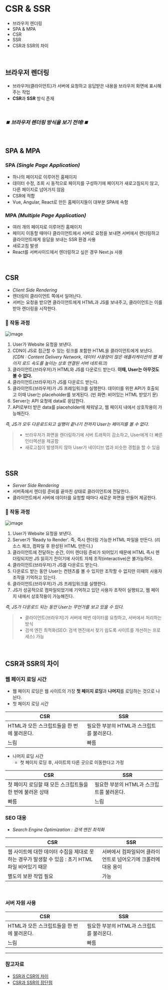 # CSR & SSR
- 브라우저 렌더링
- SPA & MPA
- CSR
- SSR
- CSR과 SSR의 차이


<br>

## 브라우저 렌더링
- 브라우저(클라이언트)가 서버에 요청하고 응답받은 내용을 브라우저 화면에 표시해주는 작업
- **CSR**과 **SSR** 방식 존재

<br>

### *⏹️ 브라우저 렌더링 방식을 보기 전에!⏹️*
<br>


## SPA & MPA
### SPA *(Single Page Application)*
- 하나의 페이지로 이루어진 홈페이지
- 데이터 수정, 조회 시 동적으로 페이지를 구성하기에 페이지가 새로고침되지 않고, 다른 페이지로 넘어가지 않음
- CSR에 적합
- Vue, Angular, React로 만든 홈페이지들이 대부분 SPA에 속함


### MPA *(Multiple Page Application)*
- 여러 개의 페이지로 이루어진 홈페이지
- 페이지 이동할 때마다 클라이언트에서 서버로 요청을 보내면 서버에서 렌더링하고 클라이언트에게 응답을 보내는 SSR 환경 사용
- 새로고침 발생
- React를 서버사이드에서 렌더링하고 싶은 경우 Next.js 사용

<br>

## CSR
- _Client Side Rendering_
- 렌더링이 클라이언트 쪽에서 일어난다.
- 서버는 요청을 받으면 클라이언트에게 HTML과 JS를 보내주고, 클라이언트는 이를 받아 렌더링을 시작한다.

### 🔄 작동 과정
![image](https://github.com/SeoYeonBae/CS_study/assets/63505110/91e57bf5-95fe-4fc8-b43f-fb2765eb36ef)
1. User가 Website 요청을 보낸다.
2. CDN이 JS로 접근할 수 있는 링크를 포함한 HTML을 클라이언트에게 보낸다. *(CDN : Content Delivery Network, 데이터 사용량이 많은 애플리케이션의 웹 페이지 로드 속도를 높이는 상호 연결된 서버 네트워크)*
3. 클라이언트(브라우저)가 HTML와 JS를 다운로드 받는다. **이때, User는 아무것도 볼 수 없다.**
4. 클라이언트(브라우저)가 JS를 다운로드 받는다.
5. 클라이언트(브라우저)가 JS 프레임워크를 실행한다. 데이터를 위한 API가 호출되고 이때 User는 placeholder를 보게된다. (빈 화면: 비어있는 HTML 받았기 문)
6. Server는 API 요청에 data로 응답한다.
7. API로부터 받은 data를 placeholder에 채워넣고, 웹 페이지 내에서 상호작용이 가능해진다.

*즉, JS가 모두 다운로드되고 실행이 끝나기 전까지 User는 페이지를 볼 수 없다.*
> - 브라우저가 화면을 렌더링하기에 서버 트래픽이 감소하고, User에게 더 빠른 인터렉션을 제공함
> - 새로고침이 발생하지 않아 User가 네이티브 앱과 비슷한 경험을 할 수 있음
<br>

## SSR

- _Server Side Rendering_
- 서버족에서 렌더링 준비를 끝마친 상태로 클라이언트에 전달한다.
- 클라이언트에서 서버에 데이터를 요청할 때마다 새로운 화면을 만들어 제공한다.

### 🔄 작동 과정
![image](https://github.com/SeoYeonBae/CS_study/assets/63505110/fa8a32c8-7afa-4dcb-b0c7-f7b0156518b8)

1. User가 Website 요청을 보낸다.
2. Server가 'Ready to Render'. 즉, 즉시 렌더링 가능한 HTML 파일을 만든다. (리소스 체크, 컴파일 후 완성된 HTML 만든다.)
3. 클라이언트에 전달하는 순간, 이미 렌더링 준비가 되어있기 때문에 HTML 즉시 렌더링되지만 JS 읽히기 전이기에 사이트 자체 조작(interactive)은 불가능하다.
4. 클라이언트(브라우저)가 JS를 다운로드 받는다.
5. 다운로드 받는 동안 User는 컨텐츠를 볼 수 있지만 조작할 수 없지만 이때의 사용자 조작을 기억하고 있는다.
6. 클라이언트(브라우저)가 JS 프레임워크를 실행한다.
7. JS가 성공적으로 컴파일되었기에 기억하고 있던 사용자 조작이 실행되고, 웹 페이지 내에서 상호작용이 가능해진다.

*즉, JS가 다운로드 되는 동안 User는 무언가를 보고 있을 수 있다.*
> - 클라이언트(브라우저)가 서버에 매번 데이터를 요청하고, 서버에서 처리하는 방식
> - 검색 엔진 최적화(SEO: 검색 엔진에서 찾기 쉽도록 사이트를 개선하는 프로세스) 가능
<br>

## CSR과 SSR의 차이

### 웹 페이지 로딩 시간
- 웹 페이지 로딩은 웹 사이트의 가장 **첫 페이지 로딩**과 **나머지**를 로딩하는 것으로 나뉜다.
- 첫 페이지 로딩 시간


|CSR|SSR|
|---|---|
|HTML과 모든 스크립트들을 한 번에 불러온다.|필요한 부분의 HTML과 스크립트를 불러온다.|
|느림|빠름|


- 나머지 로딩 시간
  - 첫 페이지 로딩 후, 사이트의 다른 곳으로 이동한다고 가정


|CSR|SSR|
|---|---|
|첫 페이지 로딩할 때 모든 스크립트들을 한 번에 불러온 상태|필요한 부분의 HTML과 스크립트를 불러온다.|
|빠름|느림|


### SEO 대응
- _Search Engine Optimization : 검색 엔진 최적화_

|CSR|SSR|
|---|---|
|웹 사이트에 대한 데이터 수집을 제대로 못하는 경우가 발생할 수 있음 : 초기 HTML 파일 비어있기 때문|서버에서 컴파일되어 클라이언트로 넘어오기에 크롤러에 대응 용이|
|별도의 보완 작업 필요|가능|

<br>

### 서버 자원 사용
    
|CSR|SSR|
|---|---|
|HTML과 모든 스크립트들을 한 번에 불러온다.|필요한 부분의 HTML과 스크립트를 불러온다.|
|느림|빠름|

<hr>


### 참고자료

- [SSR과 CSR의 차이](https://proglish.tistory.com/216)
- [CSR과 SSR의 장단점](https://www.startupcode.kr/company/blog/archives/12)
